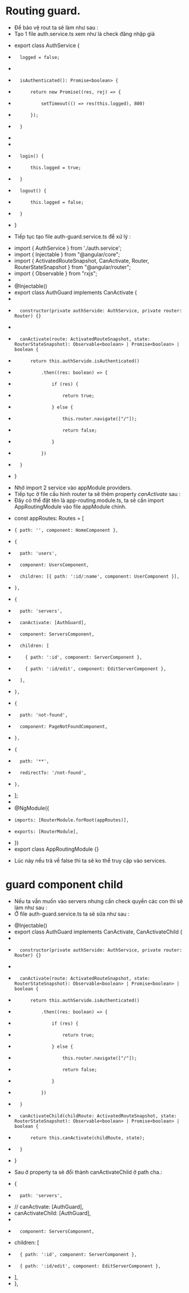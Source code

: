 # Routing guard.
- Để bảo vệ rout ta sẽ làm như sau :
- Tạo 1 file auth.service.ts xem như là check đăng nhập giả 

+   export class AuthService {
+       logged = false;
+   
+       isAuthenticated(): Promise<boolean> {
+           return new Promise((res, rej) => {
+               setTimeout(() => res(this.logged), 800)
+           });
+       }
+   
+   
+       login() {
+           this.logged = true;
+       }
+       logout() {
+           this.logged = false;
+       }
+   }

- Tiếp tục tạo file auth-guard.service.ts để xử lý :

+   import { AuthService } from './auth.service';
+   import { Injectable } from "@angular/core";
+   import { ActivatedRouteSnapshot, CanActivate, Router, RouterStateSnapshot } from "@angular/router";
+   import { Observable } from "rxjs";
+   
+   @Injectable()
+   export class AuthGuard implements CanActivate {
+   
+       constructor(private authServide: AuthService, private router: Router) {}
+   
+       canActivate(route: ActivatedRouteSnapshot, state: RouterStateSnapshot): Observable<boolean> | Promise<boolean> | boolean {
+           return this.authServide.isAuthenticated()
+               .then((res: boolean) => {
+                   if (res) {
+                       return true;
+                   } else {
+                       this.router.navigate(["/"]);
+                       return false;
+                   }
+               })
+       }
+   }

- Nhớ import 2 service vào appModule providers.
- Tiếp tục ở file cấu hình router ta sẽ thêm property _canActivate_ sau :
- Đây có thể đặt tên là app-routing.module.ts, ta sẽ cần import AppRoutingModule vào file appModule chính.

+   const appRoutes: Routes = [
+     { path: '', component: HomeComponent },
+     {
+       path: 'users',
+       component: UsersComponent,
+       children: [{ path: ':id/:name', component: UserComponent }],
+     },
+     {
+       path: 'servers',
+       canActivate: [AuthGuard],
+       component: ServersComponent,
+       children: [
+         { path: ':id', component: ServerComponent },
+         { path: ':id/edit', component: EditServerComponent },
+       ],
+     },
+     {
+       path: 'not-found',
+       component: PageNotFoundComponent,
+     },
+     {
+       path: '**',
+       redirectTo: '/not-found',
+     },
+   ];
+   
+   @NgModule({
+     imports: [RouterModule.forRoot(appRoutes)],
+     exports: [RouterModule],
+   })
+   export class AppRoutingModule {}

-  Lúc này nếu trả về false thì ta sẽ ko thể truy cập vào services.

# guard component child
- Nếu ta vẫn muốn vào servers nhưng cần check quyền các con thì sẽ làm như sau :
- Ở file auth-guard.service.ts ta sẽ sửa như sau :

+   @Injectable()
+   export class AuthGuard implements CanActivate, CanActivateChild {
+   
+       constructor(private authServide: AuthService, private router: Router) {}
+   
+       canActivate(route: ActivatedRouteSnapshot, state: RouterStateSnapshot): Observable<boolean> | Promise<boolean> | boolean {
+           return this.authServide.isAuthenticated()
+               .then((res: boolean) => {
+                   if (res) {
+                       return true;
+                   } else {
+                       this.router.navigate(["/"]);
+                       return false;
+                   }
+               })
+       }
+       canActivateChild(childRoute: ActivatedRouteSnapshot, state: RouterStateSnapshot): Observable<boolean> | Promise<boolean> | boolean {
+           return this.canActivate(childRoute, state);
+       }
+   }

- Sau ở property ta sẽ đổi thành canActivateChild ở path cha.:

+   {
+       path: 'servers',
+   // canActivate: [AuthGuard],
+   canActivateChild: [AuthGuard],
+   
+       component: ServersComponent,
+   children: [
+       { path: ':id', component: ServerComponent },
+       { path: ':id/edit', component: EditServerComponent },
+   ],
+   },

